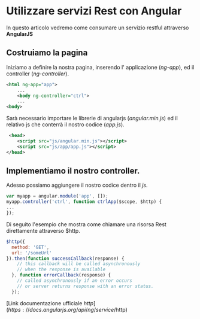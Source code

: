 # Utilizzare servizi Rest con Angular
In questo articolo vedremo come consumare un servizio restful attraverso **AngularJS** 

## Costruiamo la pagina
Iniziamo a definire la nostra pagina, inserendo l' applicazione (_ng-app_), ed il controller (_ng-controller_).

```xml
<html ng-app="app">
	...
	<body ng-controller="ctrl">
	...
<body>
```

Sarà necessario importare le librerie di angularjs (_angular.min.js_) ed il relativo js che conterrà il nostro codice (_app.js_).

```xml
 <head>
	<script src="js/angular.min.js"></script>
	<script src="js/app/app.js"></script>
</head>
```

## Implementiamo il nostro controller.
Adesso possiamo aggiungere il nostro codice dentro il _js_.

```javascript
var myapp = angular.module('app', []);
myapp.controller('ctrl', function ctrlApp($scope, $http) {
...
});
```

Di seguito l'esempio che mostra come chiamare una risorsa Rest direttamente attraverso $http.

```javascript
$http({
  method: 'GET',
  url: '/someUrl'
}).then(function successCallback(response) {
    // this callback will be called asynchronously
    // when the response is available
  }, function errorCallback(response) {
    // called asynchronously if an error occurs
    // or server returns response with an error status.
  });
```
[Link documentazione ufficiale $http](https://docs.angularjs.org/api/ng/service/$http)
